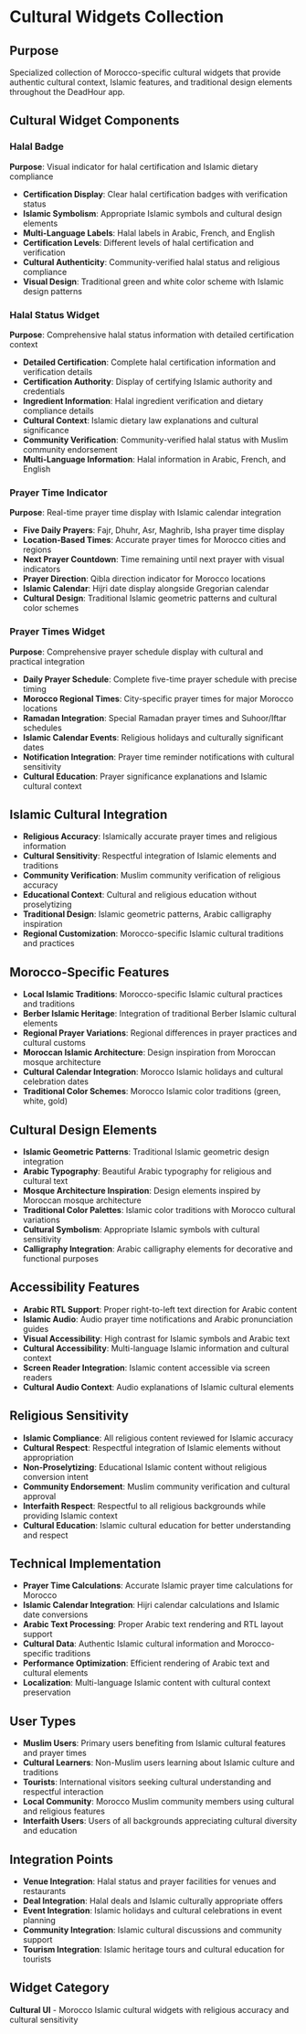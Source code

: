 # Cultural Widgets Collection

## Purpose
Specialized collection of Morocco-specific cultural widgets that provide authentic cultural context, Islamic features, and traditional design elements throughout the DeadHour app.

## Cultural Widget Components

### Halal Badge
**Purpose**: Visual indicator for halal certification and Islamic dietary compliance
- **Certification Display**: Clear halal certification badges with verification status
- **Islamic Symbolism**: Appropriate Islamic symbols and cultural design elements
- **Multi-Language Labels**: Halal labels in Arabic, French, and English
- **Certification Levels**: Different levels of halal certification and verification
- **Cultural Authenticity**: Community-verified halal status and religious compliance
- **Visual Design**: Traditional green and white color scheme with Islamic design patterns

### Halal Status Widget
**Purpose**: Comprehensive halal status information with detailed certification context
- **Detailed Certification**: Complete halal certification information and verification details
- **Certification Authority**: Display of certifying Islamic authority and credentials
- **Ingredient Information**: Halal ingredient verification and dietary compliance details
- **Cultural Context**: Islamic dietary law explanations and cultural significance
- **Community Verification**: Community-verified halal status with Muslim community endorsement
- **Multi-Language Information**: Halal information in Arabic, French, and English

### Prayer Time Indicator
**Purpose**: Real-time prayer time display with Islamic calendar integration
- **Five Daily Prayers**: Fajr, Dhuhr, Asr, Maghrib, Isha prayer time display
- **Location-Based Times**: Accurate prayer times for Morocco cities and regions
- **Next Prayer Countdown**: Time remaining until next prayer with visual indicators
- **Prayer Direction**: Qibla direction indicator for Morocco locations
- **Islamic Calendar**: Hijri date display alongside Gregorian calendar
- **Cultural Design**: Traditional Islamic geometric patterns and cultural color schemes

### Prayer Times Widget
**Purpose**: Comprehensive prayer schedule display with cultural and practical integration
- **Daily Prayer Schedule**: Complete five-time prayer schedule with precise timing
- **Morocco Regional Times**: City-specific prayer times for major Morocco locations
- **Ramadan Integration**: Special Ramadan prayer times and Suhoor/Iftar schedules
- **Islamic Calendar Events**: Religious holidays and culturally significant dates
- **Notification Integration**: Prayer time reminder notifications with cultural sensitivity
- **Cultural Education**: Prayer significance explanations and Islamic cultural context

## Islamic Cultural Integration
- **Religious Accuracy**: Islamically accurate prayer times and religious information
- **Cultural Sensitivity**: Respectful integration of Islamic elements and traditions
- **Community Verification**: Muslim community verification of religious accuracy
- **Educational Context**: Cultural and religious education without proselytizing
- **Traditional Design**: Islamic geometric patterns, Arabic calligraphy inspiration
- **Regional Customization**: Morocco-specific Islamic cultural traditions and practices

## Morocco-Specific Features
- **Local Islamic Traditions**: Morocco-specific Islamic cultural practices and traditions
- **Berber Islamic Heritage**: Integration of traditional Berber Islamic cultural elements
- **Regional Prayer Variations**: Regional differences in prayer practices and cultural customs
- **Moroccan Islamic Architecture**: Design inspiration from Moroccan mosque architecture
- **Cultural Calendar Integration**: Morocco Islamic holidays and cultural celebration dates
- **Traditional Color Schemes**: Morocco Islamic color traditions (green, white, gold)

## Cultural Design Elements
- **Islamic Geometric Patterns**: Traditional Islamic geometric design integration
- **Arabic Typography**: Beautiful Arabic typography for religious and cultural text
- **Mosque Architecture Inspiration**: Design elements inspired by Moroccan mosque architecture
- **Traditional Color Palettes**: Islamic color traditions with Morocco cultural variations
- **Cultural Symbolism**: Appropriate Islamic symbols with cultural sensitivity
- **Calligraphy Integration**: Arabic calligraphy elements for decorative and functional purposes

## Accessibility Features
- **Arabic RTL Support**: Proper right-to-left text direction for Arabic content
- **Islamic Audio**: Audio prayer time notifications and Arabic pronunciation guides
- **Visual Accessibility**: High contrast for Islamic symbols and Arabic text
- **Cultural Accessibility**: Multi-language Islamic information and cultural context
- **Screen Reader Integration**: Islamic content accessible via screen readers
- **Cultural Audio Context**: Audio explanations of Islamic cultural elements

## Religious Sensitivity
- **Islamic Compliance**: All religious content reviewed for Islamic accuracy
- **Cultural Respect**: Respectful integration of Islamic elements without appropriation
- **Non-Proselytizing**: Educational Islamic content without religious conversion intent
- **Community Endorsement**: Muslim community verification and cultural approval
- **Interfaith Respect**: Respectful to all religious backgrounds while providing Islamic context
- **Cultural Education**: Islamic cultural education for better understanding and respect

## Technical Implementation
- **Prayer Time Calculations**: Accurate Islamic prayer time calculations for Morocco
- **Islamic Calendar Integration**: Hijri calendar calculations and Islamic date conversions
- **Arabic Text Processing**: Proper Arabic text rendering and RTL layout support
- **Cultural Data**: Authentic Islamic cultural information and Morocco-specific traditions
- **Performance Optimization**: Efficient rendering of Arabic text and cultural elements
- **Localization**: Multi-language Islamic content with cultural context preservation

## User Types
- **Muslim Users**: Primary users benefiting from Islamic cultural features and prayer times
- **Cultural Learners**: Non-Muslim users learning about Islamic culture and traditions
- **Tourists**: International visitors seeking cultural understanding and respectful interaction
- **Local Community**: Morocco Muslim community members using cultural and religious features
- **Interfaith Users**: Users of all backgrounds appreciating cultural diversity and education

## Integration Points
- **Venue Integration**: Halal status and prayer facilities for venues and restaurants
- **Deal Integration**: Halal deals and Islamic culturally appropriate offers
- **Event Integration**: Islamic holidays and cultural celebrations in event planning
- **Community Integration**: Islamic cultural discussions and community support
- **Tourism Integration**: Islamic heritage tours and cultural education for tourists

## Widget Category
**Cultural UI** - Morocco Islamic cultural widgets with religious accuracy and cultural sensitivity